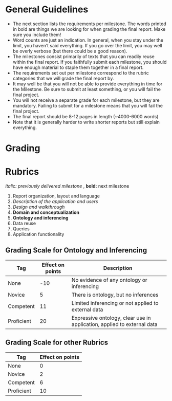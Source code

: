 # General Guidelines

 - The next section lists the requirements per milestone. The words printed in bold are things we are looking for when grading the final report. Make sure you include them!
 - Word counts are just an indication. In general, when you stay under the limit, you haven’t said everything. If you go over the limit, you may well be overly verbose (but there could be a good reason).
 - The milestones consist primarily of texts that you can readily reuse within the final report. If you faithfully submit each milestone, you should have enough material to staple them together in a final report.
 - The requirements set out per milestone correspond to the rubric categories that we will grade the final report by.
 - It may well be that you will not be able to provide everything in time for the Milestone. Be sure to submit at least something, or you will fail the final project.
 - You will not receive a separate grade for each milestone, but they are mandatory. Failing to submit for a milestone means that you will fail the final project.
 - The final report should be 8-12 pages in length (~4000-6000 words)
 - Note that it is generally harder to write shorter reports but still explain everything.

# Grading

# Rubrics

*italic: previously delivered milestone* , **bold:** next milestone 

 1. Report organization, layout and language
 2. *Description of the application and users*
 3. *Design and walkthrough*
 4. **Domain and conceptualization**
 5. **Ontology and inferencing**
 6. Data reuse
 7. Queries
 8. Application functionality

## Grading Scale for Ontology and Inferencing

|Tag|Effect on points|Description|
|---|---|---|
|None|-10|No evidence of any ontology or inferencing
|Novice|5|There is ontology, but no inferences
|Competent|11|Limited inferencing or not applied to external data|
|Proficient|20|Expressive ontology, clear use in application, applied to external data|

## Grading Scale for other Rubrics

|Tag|Effect on points|
|---|---|
|None|0|
|Novice|2|
|Competent|6|
|Proficient|10|